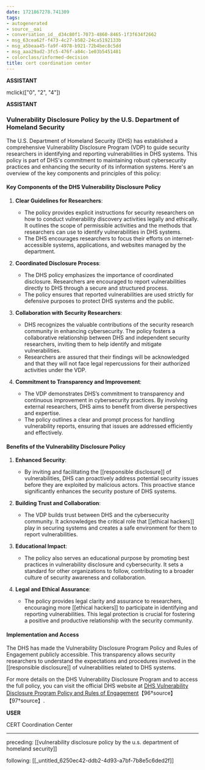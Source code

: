 ```yaml
---
date: 1721867278.741309
tags:
- autogenerated
- source__oai
- conversation_id__d34c80f1-7073-4860-8465-1f3f634f2662
- msg_63cea62f-f473-4c27-b582-24ca5192133b
- msg_a5beaa45-fa9f-4978-b921-72b4bec8c5dd
- msg_aaa29ad2-3fc5-476f-a84c-1e03b5451481
- colorclass/informed-decision
title: cert coordination center
---
```


**ASSISTANT**

mclick(["0", "2", "4"])


**ASSISTANT**

### Vulnerability Disclosure Policy by the U.S. Department of Homeland Security

The U.S. Department of Homeland Security (DHS) has established a comprehensive Vulnerability Disclosure Program (VDP) to guide security researchers in identifying and reporting vulnerabilities in DHS systems. This policy is part of DHS's commitment to maintaining robust cybersecurity practices and enhancing the security of its information systems. Here's an overview of the key components and principles of this policy:

#### Key Components of the DHS Vulnerability Disclosure Policy

1. **Clear Guidelines for Researchers**:
   - The policy provides explicit instructions for security researchers on how to conduct vulnerability discovery activities legally and ethically. It outlines the scope of permissible activities and the methods that researchers can use to identify vulnerabilities in DHS systems.
   - The DHS encourages researchers to focus their efforts on internet-accessible systems, applications, and websites managed by the department.

2. **Coordinated Disclosure Process**:
   - The DHS policy emphasizes the importance of coordinated disclosure. Researchers are encouraged to report vulnerabilities directly to DHS through a secure and structured process.
   - The policy ensures that reported vulnerabilities are used strictly for defensive purposes to protect DHS systems and the public.

3. **Collaboration with Security Researchers**:
   - DHS recognizes the valuable contributions of the security research community in enhancing cybersecurity. The policy fosters a collaborative relationship between DHS and independent security researchers, inviting them to help identify and mitigate vulnerabilities.
   - Researchers are assured that their findings will be acknowledged and that they will not face legal repercussions for their authorized activities under the VDP.

4. **Commitment to Transparency and Improvement**:
   - The VDP demonstrates DHS’s commitment to transparency and continuous improvement in cybersecurity practices. By involving external researchers, DHS aims to benefit from diverse perspectives and expertise.
   - The policy outlines a clear and prompt process for handling vulnerability reports, ensuring that issues are addressed efficiently and effectively.

#### Benefits of the Vulnerability Disclosure Policy

1. **Enhanced Security**:
   - By inviting and facilitating the [[responsible disclosure]] of vulnerabilities, DHS can proactively address potential security issues before they are exploited by malicious actors. This proactive stance significantly enhances the security posture of DHS systems.

2. **Building Trust and Collaboration**:
   - The VDP builds trust between DHS and the cybersecurity community. It acknowledges the critical role that [[ethical hackers]] play in securing systems and creates a safe environment for them to report vulnerabilities.

3. **Educational Impact**:
   - The policy also serves an educational purpose by promoting best practices in vulnerability disclosure and cybersecurity. It sets a standard for other organizations to follow, contributing to a broader culture of security awareness and collaboration.

4. **Legal and Ethical Assurance**:
   - The policy provides legal clarity and assurance to researchers, encouraging more [[ethical hackers]] to participate in identifying and reporting vulnerabilities. This legal protection is crucial for fostering a positive and productive relationship with the security community.

#### Implementation and Access

The DHS has made the Vulnerability Disclosure Program Policy and Rules of Engagement publicly accessible. This transparency allows security researchers to understand the expectations and procedures involved in the [[responsible disclosure]] of vulnerabilities related to DHS systems.

For more details on the DHS Vulnerability Disclosure Program and to access the full policy, you can visit the official DHS website at [DHS Vulnerability Disclosure Program Policy and Rules of Engagement](https://www.dhs.gov/publication/vulnerability-disclosure-program-policy-and-rules-engagement)【96†source】【97†source】.


**USER**

CERT Coordination Center


---

preceding: [[vulnerability disclosure policy by the u.s. department of homeland security]]  


following: [[_untitled_6250ec42-ddb2-4d93-a7bf-7b8e5c6ded2f]]